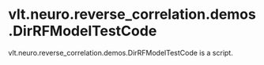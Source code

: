 # vlt.neuro.reverse_correlation.demos.DirRFModelTestCode

vlt.neuro.reverse_correlation.demos.DirRFModelTestCode is a script.
